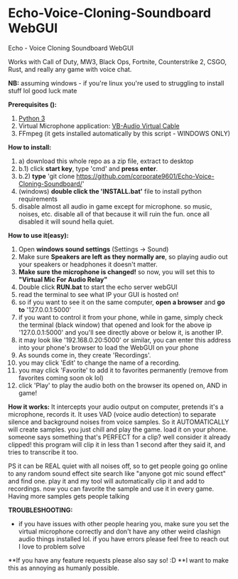 # Echo-Voice-Cloning-Soundboard WebGUI
Echo - Voice Cloning Soundboard WebGUI

Works with Call of Duty, MW3, Black Ops, Fortnite, Counterstrike 2, CSGO, Rust, and really any game with voice chat. 

**NB:**
assuming windows - if you're linux you're used to struggling to install stuff lol good luck mate

**Prerequisites ():**
1. [Python 3](https://www.python.org/downloads/)
2. Virtual Microphone application: [VB-Audio Virtual Cable](https://vb-audio.com/Cable/)
3. FFmpeg (it gets installed automatically by this script - WINDOWS ONLY)

**How to install:**
1. a) download this whole repo as a zip file, extract to desktop
1. b.1) click **start key**, type 'cmd' and **press enter**.
1. b.2) **type** 'git clone https://github.com/corporate9601/Echo-Voice-Cloning-Soundboard/'
3. (windows) **double click the 'INSTALL.bat'** file to install python requirements
4. disable almost all audio in game except for microphone. so music, noises, etc. disable all of that because it will ruin the fun. once all disabled it will sound hella quiet. 

**How to use it(easy):**
1. Open **windows sound settings** (Settings -> Sound)
2. Make sure **Speakers are left as they normally are**, so playing audio out your speakers or headphones it doesn't matter.
3. **Make sure the microphone is changed!** so now, you will set this to **"Virtual Mic For Audio Relay"**
4. Double click **RUN.bat** to start the echo server webGUI
5. read the terminal to see what IP your GUI is hosted on!
6. so if you want to see it on the same computer, **open a browser** and **go to** '127.0.0.1:5000'
7. if you want to control it from your phone, while in game, simply check the terminal (black window) that opened and look for the above ip '127.0.0.1:5000' and you'll see directly above or below it, is another IP.
8. it may look like '192.168.0.20:5000' or similar, you can enter this address into your phone's browser to load the WebGUI on your phone
9. As sounds come in, they create 'Recordings'.
10. you may click 'Edit' to change the name of a recording.
11. you may click 'Favorite' to add it to favorites permanently (remove from favorites coming soon ok lol)
12. click 'Play' to play the audio both on the browser its opened on, AND in game! 

**How it works:**
It intercepts your audio output on computer, pretends it's a microphone, records it. It uses VAD (voice audio detection) to separate silence and background noises from voice samples.
So it AUTOMATICALLY will create samples. you just chill and play the game. load it on your phone. someone says something that's PERFECT for a clip?
well consider it already clipped! this program will clip it in less than 1 second after they said it, and tries to transcribe it too.

PS it can be REAL quiet with all noises off, so to get people going go online to any random sound effect site search like "anyone got mic sound effect" and find one. play it and my tool will automatically clip it and add to recordings. now you can favorite the sample and use it in every game.
Having more samples gets people talking

**TROUBLESHOOTING:**
 - if you have issues with other people hearing you, make sure you set the virtual microphone correctly and don't have any other weird clashign audio things installed lol. if you have errors please feel free to reach out I love to problem solve 


**If you have any feature requests please also say so! :D **I want to make this as annoying as humanly possible. 
